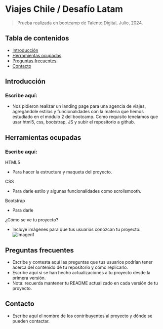 # Viajes Chile / Desafío Latam
> Prueba realizada en bootcamp de Talento Digital, Julio, 2024.

## Tabla de contenidos
* [Introducción](#introduccion)
* [Herramientas ocupadas](#herramientas)
* [Preguntas frecuentes](#preguntas)
* [Contacto](#contacto)

## Introducción <a name="introduccion"></a> 
  ### Escribe aquí:
  - Nos pidieron realizar un landing page para una agencia de viajes, agregándole estilos y funcionalidades con la materia que hemos estudiado en el módulo 2 del bootcamp. Como requisito teneíamos que usar html5, css, bootstrap, JS y subir el repositorio a github.


## Herramientas ocupadas <a name="herramientas"></a> 
  ### Escribe aquí:
  HTML5
  - Para hacer la estructura y maqueta del proyecto.

  CSS
  - Para darle estilo y algunas funcionalidades como scrollsmooth.

  Bootstrap

  - Para darle 

  ¿Cómo se ve tu proyecto?
  - Incluye imágenes para que tus usuarios conozcan tu proyecto:
  ![Imagen1](https://user-images.githubusercontent.com/69361149/160888732-44fef9de-b60b-43e3-ba1e-1bf1ae004b52.png)

## Preguntas frecuentes <a name="preguntas"></a> 
- Escribe y contesta aquí las preguntas que tus usuarios podrían tener acerca del contenido de tu repositorio y cómo replicarlo.
- Escribe aquí si se han hecho actualizaciones a tu proyecto desde la primera versión.
- Nota: recuerda mantener tu README actualizado en cada versión de tu proyecto.

## Contacto 
- Escribe aquí el nombre de los contribuyentes al proyecto y dónde se pueden contactar.
